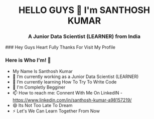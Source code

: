 <h1 align="center">HELLO GUYS 👋 I'm SANTHOSH KUMAR </h1>
<h3 align="center">A Junior Data Scientist (LEARNER) from India</h3>
### Hey Guys Heart Fully Thanks For Visit My Profile

### Here is Who I'm! 👋

- My Name Is Santhosh Kumar
- 🔭 I’m currently working as a Junior Data Scientist (LEARNER)
- 🌱 I’m currently learning How To Try To Write Code
- 💬 I'm Completly Begginer
- 📫 How to reach me: Connent With Me On LinkedIN - https://www.linkedin.com/in/santhosh-kumar-a98157219/
- 😄 Its Not Too Late To Dream
- ⚡ Let's We Can Learn Together From Now

<!--
**Santhoshgithub22/Santhoshgithub22** is a ✨ _special_ ✨ repository because its `README.md` (this file) appears on your GitHub profile.

